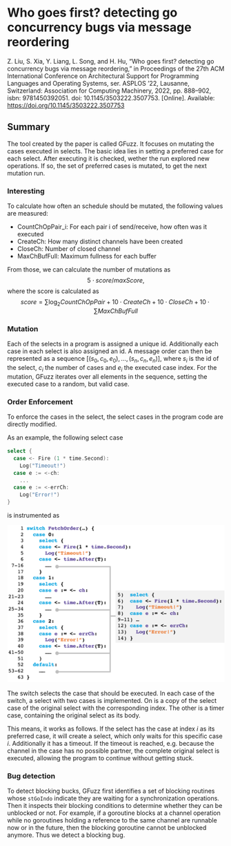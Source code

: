 # Who goes first? detecting go concurrency bugs via message reordering

Z. Liu, S. Xia, Y. Liang, L. Song, and H. Hu, “Who goes first? detecting go concurrency
bugs via message reordering,” in Proceedings of the 27th ACM International Conference on
Architectural Support for Programming Languages and Operating Systems, ser. ASPLOS
’22, Lausanne, Switzerland: Association for Computing Machinery, 2022, pp. 888–902, isbn:
9781450392051. doi: 10.1145/3503222.3507753. [Online]. Available: https://doi.org/10.1145/3503222.3507753

## Summary

The tool created by the paper is called GFuzz. It focuses on
mutating the cases executed in selects. The basic idea lies in
setting a preferred case for each select. After executing it is checked, wether the run explored new operations. If so, the set of preferred cases is mutated, to get the next mutation run.

### Interesting

To calculate how often an schedule should be mutated, the following values are measured:

- CountChOpPair_i: For each pair i of send/receive, how often was it executed
- CreateCh: How many distinct channels have been created
- CloseCh: Number of closed channel
- MaxChBufFull: Maximum fullness for each buffer

From those, we can calculate the number of mutations as $$5 \cdot score/maxScore,$$ where the score is calculated as $$score = \sum\log_2 CountChOpPair + 10 \cdot CreateCh + 10 \cdot CloseCh + 10 \cdot \sum MaxChBufFull$$

### Mutation
Each of the selects in a program is assigned a unique id. Additionally each case in each select is also assigned an id.
A message order can then be represented as a sequence $[(s_0, c_0, e_0),...,(s_n, c_n, e_n)]$, where $s_i$ is the id of the select, $c_i$ the number of cases and $e_i$ the executed case index. For the mutation, GFuzz iterates over all elements in the sequence, setting the executed case to a random, but valid case.

### Order Enforcement
To enforce the cases in the select, the select cases in the program
code are directly modified.

As an example, the following select case

```go
select {
  case <- Fire (1 * time.Second):
    Log("Timeout!")
  case e := <-ch:
    ...
  case e := <-errCh:
    Log("Error!")
}
```

is instrumented as

<center><img src="../img/relatedWorkGFuzzOrderEnforcement.png" alt="Greybox Fuzzing" width="800px" height=auto></center>

The switch selects the case that should be executed. In each case of the switch, a select with two cases is implemented. On is a copy of the select case of the original select with the corresponding index.
The other is a timer case, containing the original select as its body.

This means, it works as follows. If the select has the case at index $i$ as its preferred case, it will create a select, which only waits for this specific case $i$. Additionally it has a timeout. If the timeout is reached, e.g. because the channel in the case has no possible partner, the complete original select is executed, allowing the program to continue without getting stuck.

### Bug detection
To detect blocking bucks, GFuzz first identifies a set of blocking routines whose `stGoIndo` indicate they are waiting for a synchronization operations. Then it inspects their blocking conditions to determine whether
they can be unblocked or not. For example, if a goroutine blocks
at a channel operation while no goroutines holding a reference
to the same channel are runnable now or in the future, then the
blocking goroutine cannot be unblocked anymore. Thus we detect
a blocking bug.